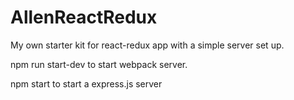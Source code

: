 # AllenReactRedux
My own starter kit for react-redux app with a simple server set up.

npm run start-dev to start webpack server.

npm start to start a express.js server
